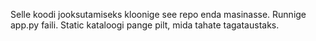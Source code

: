 Selle koodi jooksutamiseks kloonige see repo enda masinasse. Runnige app.py faili. Static kataloogi pange pilt, mida tahate tagataustaks.
